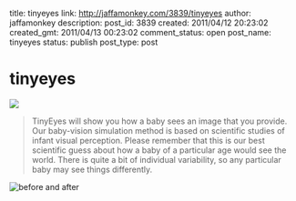 title: tinyeyes
link: http://jaffamonkey.com/3839/tinyeyes
author: jaffamonkey
description: 
post_id: 3839
created: 2011/04/12 20:23:02
created_gmt: 2011/04/13 00:23:02
comment_status: open
post_name: tinyeyes
status: publish
post_type: post

# tinyeyes

![](http://blog.jaffamonkey.com/files/2011/04/te_logo.gif)

> TinyEyes will show you how a baby sees an image that you provide. Our baby-vision simulation method is based on scientific studies of infant visual perception. Please remember that this is our best scientific guess about how a baby of a particular age would see the world. There is quite a bit of individual variability, so any particular baby may see things differently.

![before and after](http://blog.jaffamonkey.com/files/2011/04/before-and-after.png)